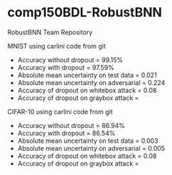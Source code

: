 # comp150BDL-RobustBNN
RobustBNN Team Repository

MNIST using carlini code from git
- Accuracy without dropout = 99.15%
- Accuracy with dropout = 97.59%
- Absolute mean uncertainty on test data = 0.021
- Absolute mean uncertainty on adversarial = 0.224
- Accuracy of dropout on whitebox attack = 0.08
- Accuracy of dropout on graybox attack = 

CIFAR-10 using carlini code from git
- Accuracy without dropout = 86.94%
- Accuracy with dropout = 86.54%
- Absolute mean uncertainty on test data = 0.003
- Absolute mean uncertainty on adversarial = 0.005
- Accuracy of dropout on whitebox attack = 0.08
- Accuracy of dropout on graybox attack =